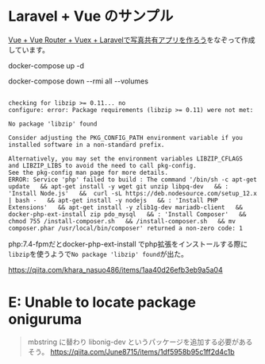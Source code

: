# Laravel + Vue のサンプル

[Vue + Vue Router + Vuex + Laravelで写真共有アプリを作ろう](https://www.hypertextcandy.com/vue-laravel-tutorial-introduction/)をなぞって作成しています。


docker-compose up -d

docker-compose down --rmi all --volumes

## 

```log
checking for libzip >= 0.11... no
configure: error: Package requirements (libzip >= 0.11) were not met:

No package 'libzip' found

Consider adjusting the PKG_CONFIG_PATH environment variable if you
installed software in a non-standard prefix.

Alternatively, you may set the environment variables LIBZIP_CFLAGS
and LIBZIP_LIBS to avoid the need to call pkg-config.
See the pkg-config man page for more details.
ERROR: Service 'php' failed to build : The command '/bin/sh -c apt-get update   && apt-get install -y wget git unzip libpq-dev   && : 'Install Node.js'   &&  curl -sL https://deb.nodesource.com/setup_12.x | bash -   && apt-get install -y nodejs   && : 'Install PHP Extensions'   && apt-get install -y zlib1g-dev mariadb-client   && docker-php-ext-install zip pdo_mysql   && : 'Install Composer'   && chmod 755 /install-composer.sh   && /install-composer.sh   && mv composer.phar /usr/local/bin/composer' returned a non-zero code: 1
```

php:7.4-fpmだとdocker-php-ext-install でphp拡張をインストールする際に`libzip`を使うようで`No package 'libzip' found`が出た。

https://qiita.com/khara_nasuo486/items/1aa40d26efb3eb9a5a04


# E: Unable to locate package oniguruma
> mbstring に替わり libonig-dev というパッケージを追加する必要があるそう。
https://qiita.com/June8715/items/1df5958b95c1ff2d4c1b